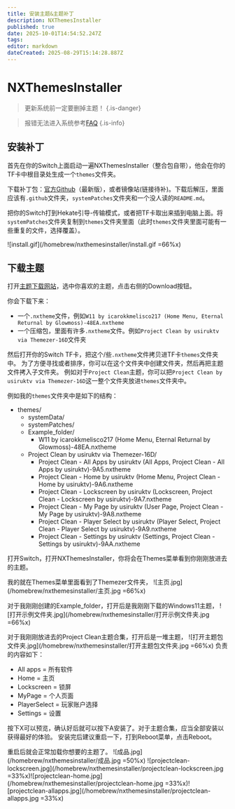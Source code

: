 ```yaml
---
title: 安装主题&主题补丁
description: NXThemesInstaller
published: true
date: 2025-10-01T14:54:52.247Z
tags: 
editor: markdown
dateCreated: 2025-08-29T15:14:28.887Z
---
```


# NXThemesInstaller

> 更新系统前一定要删掉主题！
{.is-danger}

> 报错无法进入系统参考[FAQ](/FAQ)
{.is-info}

## 安装补丁
首先在你的Switch上面启动一遍NXThemesInstaller（整合包自带），他会在你的TF卡中根目录处生成一个`themes`文件夹。

下载补丁包：[官方Github](https://github.com/exelix11/theme-patches/archive/refs/heads/master.zip)（最新版），或者镜像站(链接待补)。下载后解压，里面应该有`.github`文件夹，`systemPatches`文件夹和一个没人读的`README.md`。

把你的Switch打到Hekate引导-传输模式，或者把TF卡取出来插到电脑上面。将`systemPatches`文件夹复制到`themes`文件夹里面（此时`themes`文件夹里面可能有一些重复的文件，选择覆盖）。

![install.gif](/homebrew/nxthemesinstaller/install.gif =66%x)

## 下载主题
打开[主题下载网站](https://themezer.net/)，选中你喜欢的主题，点击右侧的Download按钮。

你会下载下来：
- 一个`.nxtheme`文件，例如`W11 by icarokkmelisco217 (Home Menu, Eternal Returnal by Glowmoss)-48EA.nxtheme`
- 一个压缩包，里面有许多`.nxtheme`文件。例如`Project Clean by usiruktv via Themezer-16D`文件夹

然后打开你的Switch TF卡，把这个/些`.nxtheme`文件拷贝进TF卡`themes`文件夹中。
为了方便寻找或者排序，你可以在这个文件夹中创建文件夹，然后再把主题文件拷入子文件夹。
例如对于`Project Clean`主题，你可以把`Project Clean by usiruktv via Themezer-16D`这一整个文件夹放进`themes`文件夹中。

例如我的`themes`文件夹中是如下的结构：

+ themes/
  + systemData/
  + systemPatches/
  + Example_folder/
    + W11 by icarokkmelisco217 (Home Menu, Eternal Returnal by Glowmoss)-48EA.nxtheme
  + Project Clean by usiruktv via Themezer-16D/
  	+ Project Clean - All Apps by usiruktv (All Apps, Project Clean - All Apps by usiruktv)-9A5.nxtheme
    + Project Clean - Home by usiruktv (Home Menu, Project Clean - Home by usiruktv)-9A6.nxtheme
    + Project Clean - Lockscreen by usiruktv (Lockscreen, Project Clean - Lockscreen by usiruktv)-9A7.nxtheme
    + Project Clean - My Page by usiruktv (User Page, Project Clean - My Page by usiruktv)-9A8.nxtheme
    + Project Clean - Player Select by usiruktv (Player Select, Project Clean - Player Select by usiruktv)-9A9.nxtheme
    + Project Clean - Settings by usiruktv (Settings, Project Clean - Settings by usiruktv)-9AA.nxtheme
    

打开Switch，打开NXThemesInstaller，你将会在Themes菜单看到你刚刚放进去的主题。

我的就在Themes菜单里面看到了Themezer文件夹，
![主页.jpg](/homebrew/nxthemesinstaller/主页.jpg =66%x)

对于我刚刚创建的Example_folder，打开后是我刚刚下载的Windows11主题，
![打开示例文件夹.jpg](/homebrew/nxthemesinstaller/打开示例文件夹.jpg =66%x)

对于我刚刚放进去的Project Clean主题合集，打开后是一堆主题，
![打开主题包文件夹.jpg](/homebrew/nxthemesinstaller/打开主题包文件夹.jpg =66%x)
负责的内容如下：

- All apps = 所有软件
- Home = 主页
- Lockscreen = 锁屏
- MyPage = 个人页面
- PlayerSelect = 玩家账户选择
- Settings = 设置

按下X可以预览，确认好后就可以按下A安装了。对于主题合集，应当全部安装以获得最好的体验。
安装完后建议重启一下，打到Reboot菜单，点击Reboot。

重启后就会正常加载你想要的主题了。
![成品.jpg](/homebrew/nxthemesinstaller/成品.jpg =50%x)
![projectclean-lockscreen.jpg](/homebrew/nxthemesinstaller/projectclean-lockscreen.jpg =33%x)![projectclean-home.jpg](/homebrew/nxthemesinstaller/projectclean-home.jpg =33%x)![projectclean-allapps.jpg](/homebrew/nxthemesinstaller/projectclean-allapps.jpg =33%x)

